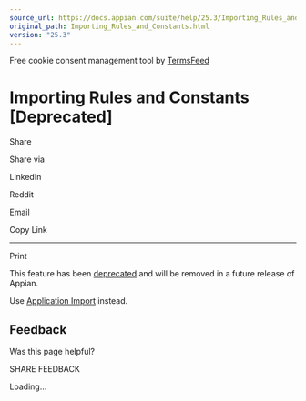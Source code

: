 ```yaml
---
source_url: https://docs.appian.com/suite/help/25.3/Importing_Rules_and_Constants.html
original_path: Importing_Rules_and_Constants.html
version: "25.3"
---
```


Free cookie consent management tool by [TermsFeed](https://www.termsfeed.com/)

# Importing Rules and Constants \[Deprecated\]

Share

Share via

LinkedIn

Reddit

Email

Copy Link

* * *

Print

This feature has been [deprecated](Deprecated_Features.html) and will be removed in a future release of Appian.

Use [Application Import](Deploy_to_Target_Environments.html) instead.

## Feedback

Was this page helpful?

SHARE FEEDBACK

Loading...